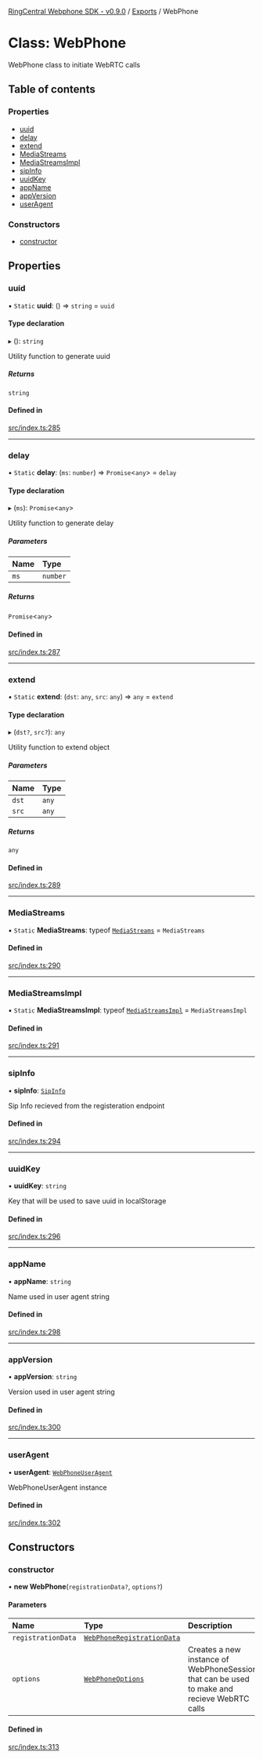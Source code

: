 [RingCentral Webphone SDK - v0.9.0](../README.md) / [Exports](../modules.md) / WebPhone

# Class: WebPhone

WebPhone class to initiate WebRTC calls

## Table of contents

### Properties

- [uuid](WebPhone.md#uuid)
- [delay](WebPhone.md#delay)
- [extend](WebPhone.md#extend)
- [MediaStreams](WebPhone.md#mediastreams)
- [MediaStreamsImpl](WebPhone.md#mediastreamsimpl)
- [sipInfo](WebPhone.md#sipinfo)
- [uuidKey](WebPhone.md#uuidkey)
- [appName](WebPhone.md#appname)
- [appVersion](WebPhone.md#appversion)
- [userAgent](WebPhone.md#useragent)

### Constructors

- [constructor](WebPhone.md#constructor)

## Properties

### uuid

▪ `Static` **uuid**: () => `string` = `uuid`

#### Type declaration

▸ (): `string`

Utility function to generate uuid

##### Returns

`string`

#### Defined in

[src/index.ts:285](https://github.com/nerdchacha/ringcentral-web-phone/blob/491aafd/src/index.ts#L285)

___

### delay

▪ `Static` **delay**: (`ms`: `number`) => `Promise`<`any`\> = `delay`

#### Type declaration

▸ (`ms`): `Promise`<`any`\>

Utility function to generate delay

##### Parameters

| Name | Type |
| :------ | :------ |
| `ms` | `number` |

##### Returns

`Promise`<`any`\>

#### Defined in

[src/index.ts:287](https://github.com/nerdchacha/ringcentral-web-phone/blob/491aafd/src/index.ts#L287)

___

### extend

▪ `Static` **extend**: (`dst`: `any`, `src`: `any`) => `any` = `extend`

#### Type declaration

▸ (`dst?`, `src?`): `any`

Utility function to extend object

##### Parameters

| Name | Type |
| :------ | :------ |
| `dst` | `any` |
| `src` | `any` |

##### Returns

`any`

#### Defined in

[src/index.ts:289](https://github.com/nerdchacha/ringcentral-web-phone/blob/491aafd/src/index.ts#L289)

___

### MediaStreams

▪ `Static` **MediaStreams**: typeof [`MediaStreams`](MediaStreams.md) = `MediaStreams`

#### Defined in

[src/index.ts:290](https://github.com/nerdchacha/ringcentral-web-phone/blob/491aafd/src/index.ts#L290)

___

### MediaStreamsImpl

▪ `Static` **MediaStreamsImpl**: typeof [`MediaStreamsImpl`](MediaStreamsImpl.md) = `MediaStreamsImpl`

#### Defined in

[src/index.ts:291](https://github.com/nerdchacha/ringcentral-web-phone/blob/491aafd/src/index.ts#L291)

___

### sipInfo

• **sipInfo**: [`SipInfo`](../interfaces/SipInfo.md)

Sip Info recieved from the registeration endpoint

#### Defined in

[src/index.ts:294](https://github.com/nerdchacha/ringcentral-web-phone/blob/491aafd/src/index.ts#L294)

___

### uuidKey

• **uuidKey**: `string`

Key that will be used to save uuid in localStorage

#### Defined in

[src/index.ts:296](https://github.com/nerdchacha/ringcentral-web-phone/blob/491aafd/src/index.ts#L296)

___

### appName

• **appName**: `string`

Name used in user agent string

#### Defined in

[src/index.ts:298](https://github.com/nerdchacha/ringcentral-web-phone/blob/491aafd/src/index.ts#L298)

___

### appVersion

• **appVersion**: `string`

Version used in user agent string

#### Defined in

[src/index.ts:300](https://github.com/nerdchacha/ringcentral-web-phone/blob/491aafd/src/index.ts#L300)

___

### userAgent

• **userAgent**: [`WebPhoneUserAgent`](../interfaces/WebPhoneUserAgent.md)

WebPhoneUserAgent instance

#### Defined in

[src/index.ts:302](https://github.com/nerdchacha/ringcentral-web-phone/blob/491aafd/src/index.ts#L302)

## Constructors

### constructor

• **new WebPhone**(`registrationData?`, `options?`)

#### Parameters

| Name | Type | Description |
| :------ | :------ | :------ |
| `registrationData` | [`WebPhoneRegistrationData`](../interfaces/WebPhoneRegistrationData.md) |  |
| `options` | [`WebPhoneOptions`](../interfaces/WebPhoneOptions.md) | Creates a new instance of WebPhoneSession that can be used to make and recieve WebRTC calls |

#### Defined in

[src/index.ts:313](https://github.com/nerdchacha/ringcentral-web-phone/blob/491aafd/src/index.ts#L313)
